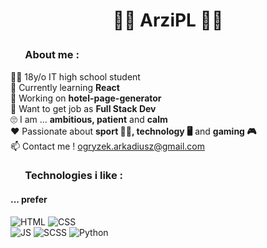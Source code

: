 # <p align="center">🐱‍👤 ArziPL 🐱‍👤</p>

<!-- <div><img align="right" width="460" height="300" src="https://github-readme-stats.vercel.app/api/top-langs/?username=arzipl&theme=highcontrast"/></div> -->
### &nbsp; &nbsp; &nbsp; About me :  
:raising_hand_man: 18y/o IT high school student  
:book: Currently learning **React**  
:wrench: Working on **hotel-page-generator**  
:running: Want to get job as **Full Stack Dev**  
:roll_eyes: I am ... **ambitious, patient** and **calm**  
:heart: Passionate about **sport :weight_lifting_man:, technology :desktop_computer:** and **gaming :video_game:**  
:mailbox: Contact me ! ogryzek.arkadiusz@gmail.com  

### &nbsp; &nbsp; &nbsp; Technologies i like :

#### ... prefer
![HTML](https://img.shields.io/badge/HTML5-E34F26?style=for-the-badge&logo=html5&logoColor=white)
![CSS](https://img.shields.io/badge/CSS3-1572B6?style=for-the-badge&logo=css3&logoColor=white)  
![JS](https://img.shields.io/badge/JavaScript-F7DF1E?style=for-the-badge&logo=javascript&logoColor=black)
![SCSS](https://img.shields.io/badge/Sass-CC6699?style=for-the-badge&logo=sass&logoColor=white) 
![Python](https://img.shields.io/badge/Python-3776AB?style=for-the-badge&logo=python&logoColor=white)  



